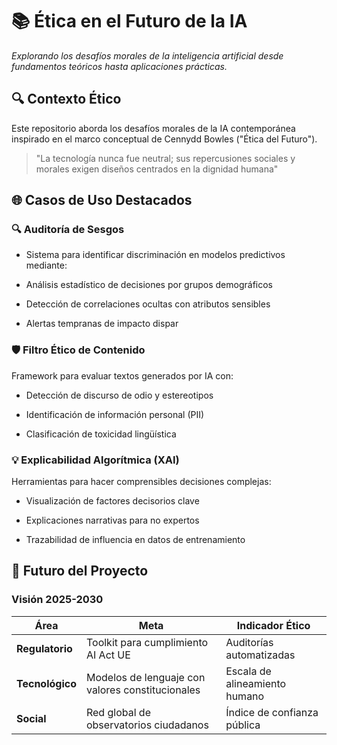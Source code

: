 # 📚 Ética en el Futuro de la IA
_Explorando los desafíos morales de la inteligencia artificial desde fundamentos teóricos hasta aplicaciones prácticas._

## 🔍 Contexto Ético
Este repositorio aborda los desafíos morales de la IA contemporánea inspirado en el marco conceptual de Cennydd Bowles ("Ética del Futuro").

> "La tecnología nunca fue neutral; sus repercusiones sociales y morales exigen diseños centrados en la dignidad humana"

## 🌐 Casos de Uso Destacados

### 🔍 Auditoría de Sesgos
- Sistema para identificar discriminación en modelos predictivos mediante:

- Análisis estadístico de decisiones por grupos demográficos

- Detección de correlaciones ocultas con atributos sensibles

- Alertas tempranas de impacto dispar

### 🛡️ Filtro Ético de Contenido
Framework para evaluar textos generados por IA con:

- Detección de discurso de odio y estereotipos

- Identificación de información personal (PII)

- Clasificación de toxicidad lingüística

### 💡 Explicabilidad Algorítmica (XAI)
Herramientas para hacer comprensibles decisiones complejas:

- Visualización de factores decisorios clave

- Explicaciones narrativas para no expertos

- Trazabilidad de influencia en datos de entrenamiento

## 🔮 Futuro del Proyecto
### Visión 2025-2030

| Área          | Meta                                      | Indicador Ético               |
|---------------|-------------------------------------------|-------------------------------|
| **Regulatorio** | Toolkit para cumplimiento AI Act UE       | Auditorías automatizadas      |
| **Tecnológico** | Modelos de lenguaje con valores constitucionales | Escala de alineamiento humano |
| **Social**      | Red global de observatorios ciudadanos    | Índice de confianza pública   |
